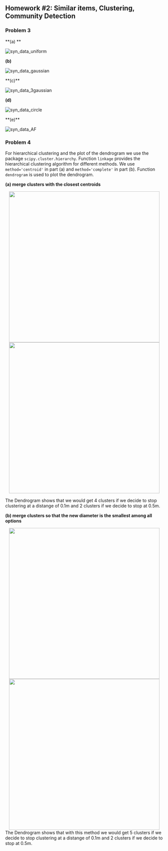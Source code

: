 ## Homework #2: Similar items, Clustering, Community Detection

### Problem 3

**(a) **

![syn_data_uniform](/home/franzi/briedenCloud/Studium/3Semester/DataScience/homework/Oh-No-Clustering/syn_data_uniform.png)

**(b)**

![syn_data_gaussian](/home/franzi/briedenCloud/Studium/3Semester/DataScience/homework/Oh-No-Clustering/syn_data_gaussian.png)
<div style="page-break-after: always;"></div>
**(c)**

![syn_data_3gaussian](/home/franzi/briedenCloud/Studium/3Semester/DataScience/homework/Oh-No-Clustering/syn_data_3gaussian.png)

**(d)**

![syn_data_circle](/home/franzi/briedenCloud/Studium/3Semester/DataScience/homework/Oh-No-Clustering/syn_data_circle.png)
<div style="page-break-after: always;"></div>
**(e)**

![syn_data_AF](/home/franzi/briedenCloud/Studium/3Semester/DataScience/homework/Oh-No-Clustering/syn_data_AF.png)



### Problem 4

For hierarchical clustering and the plot of the dendrogram we use the package `scipy.cluster.hierarchy`. Function `linkage` provides the hierarchical clustering algorithm for different methods. We use `method='centroid'` in part (a) and `method='complete'` in part (b).  Function `dendrogram` is used to plot the dendrogram. 

**(a) merge clusters with the closest centroids**
<center>
<img src="/home/franzi/briedenCloud/Studium/3Semester/DataScience/homework/Oh-No-Clustering/centroid_distances.png" width="480">
<img src="/home/franzi/briedenCloud/Studium/3Semester/DataScience/homework/Oh-No-Clustering/dendrogram1.png" width="480">
</center>

The Dendrogram shows that we would get 4 clusters if we decide to stop clustering at a distange of 0.1m and 2 clusters if we decide to stop at 0.5m. 



**(b) merge clusters so that the new diameter is the smallest among all options**
<center>
<img src="/home/franzi/briedenCloud/Studium/3Semester/DataScience/homework/Oh-No-Clustering/diameter_distances.png" width="480">
<img src="/home/franzi/briedenCloud/Studium/3Semester/DataScience/homework/Oh-No-Clustering/dendrogram2.png" width="480">
</center>
The Dendrogram shows that with this method we would get 5 clusters if we decide to stop clustering at a distange of 0.1m and 2 clusters if we decide to stop at 0.5m. 